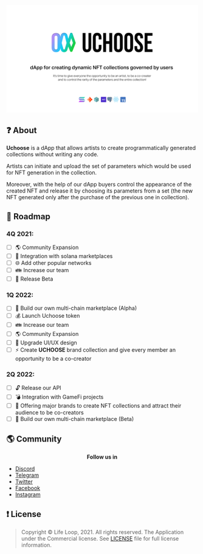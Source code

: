 ﻿![Uchoose](assets/images/uchoose-logo.png)

## ❓ About

**Uchoose** is a dApp that allows artists to create programmatically generated collections without writing any code.

Artists can initiate and upload the set of parameters which would be used for NFT generation in the collection.

Moreover, with the help of our dApp buyers control the appearance of the created NFT and release it by choosing its parameters from a set (the new NFT generated only after the purchase of the previous one in collection).

## 🚀 Roadmap

### 4Q 2021:

- [ ] 🌎 Community Expansion
- [ ] 🔎 Integration with solana marketplaces
- [ ] 🌐 Add other popular networks
- [ ] 👪 Increase our team
- [ ] 🌅 Release Beta

### 1Q 2022:

- [ ] 🥇 Build our own multi-chain marketplace (Alpha)
- [ ] 💰 Launch Uchoose token
- [ ] 👪 Increase our team
- [ ] 🌎 Community Expansion
- [ ] 🎨 Upgrade UI/UX design
- [ ] ⚡ Create **UCHOOSE** brand collection and give every member an opportunity  to be a co-creator

### 2Q 2022:

- [ ] 🔓 Release our API
- [ ] 💣 Integration with GameFi projects
- [ ] 📧 Offering major brands to create NFT collections and attract their audience to be co-creators
- [ ] 🥇 Build our own multi-chain marketplace (Beta)

## 🌎 Community

<p align="center">
    <b>Follow us in</b>
</p>

- [Discord](https://discord.gg/GfkjTCWqkF)
- [Telegram](https://t.me/joinchat/pBFoUc5KvVNiODRi)
- [Twitter](https://twitter.com/UChoose_NFT)
- [Facebook](https://www.facebook.com/profile.php?id=100073270212425)
- [Instagram](https://www.instagram.com/uchoose_nft/)

## ❗ License

> Copyright © Life Loop, 2021. All rights reserved.
> The Application under the Commercial license. See [LICENSE](LICENSE.md) file for full license information.
